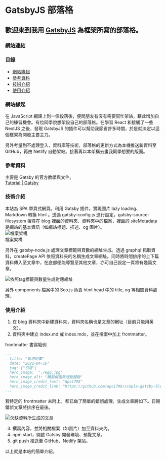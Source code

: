 # GatsbyJS 部落格

## 歡迎來到我用 [GatsbyJS](https://www.gatsbyjs.com/) 為框架所寫的部落格。

### [網站連結](https://apo1798blog.netlify.app/)

### 目錄

- [網站緣起](#網站緣起)
- [參考資料](#參考資料)
- [技術介紹](#技術介紹)
- [使用介紹](#使用介紹)

### 網站緣起

在 JavaScript 網課上到一個段落後，便問朋友有沒有需要幫忙架站，藉此增加自己的練習機會。有位同學說想架設自己的部落格。在學習 React 和接觸了一些 NextJS 之後，發現 GatsbyJS 的插件可以幫助我節省許多時間，於是就決定以這個框架為開發主要主力。

另外考量到不處理登入，資料庫等技術，部落格的更新方式為本機推送新資料至 GitHub，再由 Netlify 自動架站。接著再以本架構去畫我同學想要的版面。

### 參考資料

主要是 Gatsby 的官方教學與文件。  
[Tutorial | Gatsby](https://www.gatsbyjs.com/docs/tutorial/)

### 技術介紹

本站為 SPA 單頁式網頁。利用 Gatsby 插件，實現圖片 lazy loading、Markdown 轉換 html 。透過 gatsby-config.js 進行設定，gatsby-source-filesystem 搜尋在 blog 裡面的資料夾、資料夾中的檔案，裡面的 siteMetadata 是網站的基本資訊（如網站標題、描述、og 圖片）。  
![檔案架構](https://raw.githubusercontent.com/apo1798/simple-gatsby-blog-initial/main/site/structure.png "檔案架構")  
檔案架構

另外在 gatsby-node.js 處理文章標籤與頁數的網址生成。透過 graphql 抓取資料，createPage API 依照資料夾的名稱生成文章網址。同時將時間排序的上下篇資料傳入至文章中，在底部便能導覽至其他文章，亦可自己設定一頁將有幾篇文章。

![依照tag標籤與數量生成對應網址](https://raw.githubusercontent.com/apo1798/simple-gatsby-blog-initial/main/site/gatsby_node_logic.png "依照tag標籤與數量生成對應網址")

另外 components 檔案中的 Seo.js 負責 html head 中的 title, og 等相關資料處理。

### 使用介紹

1. 在 blog 資料夾中新建資料夾，資料夾名稱也是文章的網址（目前只能用英文）。
2. 資料夾中建立 index.md 或 index.mdx，並在檔案中加上 frontmatter。

frontmatter 書寫範例

```Markdown
---
  title: "香港記事"
  date: "2022-04-16"
  tag: ["日常"]
  hero_image:  "./egg.jpg"
  hero_image_alt: "醃製鹹蛋黃活動體驗"
  hero_image_credit_text: "Apo1798"
  hero_image_credit_link: "https://github.com/apo1798/simple-gatsby-blog-initial"
---
```

若特定的 frontmatter 未附上，都已做了簡單的錯誤處理，生成文章將如下。日期錯誤文章將排序在最後。

![欠缺資料所生成的文章](https://raw.githubusercontent.com/apo1798/simple-gatsby-blog-initial/main/site/wrong_md_output.png "欠缺資料所生成的文章")

3. 撰寫內容，並將相關檔案（如圖片）加至資料夾內。
4. npm start，開啟 Gatsby 開發環境、預覽文章。
5. git push 推送至 GitHub、Netlify 架站。

以上就是本站的簡單介紹。
